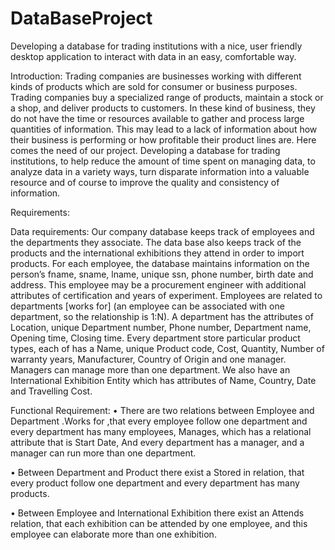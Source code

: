 # DataBaseProject
Developing a database for trading institutions with a nice, user friendly desktop application to interact with data in an easy, comfortable way.

Introduction:
Trading companies are businesses working with different kinds of products which are sold for consumer or business purposes. Trading companies buy a specialized range of products, maintain a stock or a shop, and deliver products to customers.
In these kind of business, they do not have the time or resources available to gather and process large quantities of information. This may lead to a lack of information about how their business is performing or how profitable their product lines are.
Here comes the need of our project. Developing a database for trading institutions, to help reduce the amount of time spent on managing data, to analyze data in a variety ways, turn disparate information into a valuable resource and of course to improve the quality and consistency of information.

Requirements:

Data requirements:
Our company database keeps track of employees and the departments they associate. The data base also keeps track of the products and the international exhibitions they attend in order to import products.
For each employee, the database maintains information on the person’s fname, sname, lname, unique ssn, phone number, birth date and address.
This employee may be a procurement engineer with additional attributes of certification and years of experiment.
 Employees are related to departments [works for] (an employee can be associated with one department, so the relationship is 1:N).
A department has the attributes of Location, unique Department number, Phone number, Department name, Opening time, Closing time.
Every department store particular product types, each of has a Name, unique Product code, Cost, Quantity, Number of warranty years, Manufacturer, Country of Origin and one manager. Managers can manage more than one department.
We also have an International Exhibition Entity which has attributes of Name, Country, Date and Travelling Cost.

Functional Requirement:
•	There are two relations between Employee and Department .Works for ,that every employee follow one department and every department has many employees, Manages, which has a relational attribute that is Start Date,
And every department has a manager, and a manager can run more than one department.

•	Between Department and Product there exist a Stored in relation, that every product follow one department and every department has many products.

•	Between Employee and International Exhibition there exist an Attends relation, that each exhibition can be attended by one employee, and this employee can elaborate more than one exhibition.
